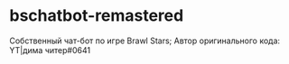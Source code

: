 # bschatbot-remastered
Собственный чат-бот по игре Brawl Stars;
Автор оригинального кода: YT|дима читер#0641
